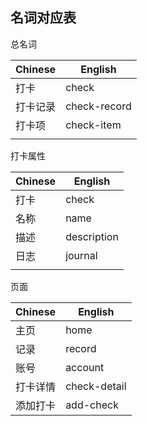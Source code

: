 ## 名词对应表

总名词

| Chinese  | English      |
| -------- | ------------ |
| 打卡     | check        |
| 打卡记录 | check-record |
| 打卡项   | check-item   |
|          |              |

打卡属性

| Chinese | English     |
| ------- | ----------- |
| 打卡    | check       |
| 名称    | name        |
| 描述    | description |
| 日志    | journal     |
|         |             |

页面

| Chinese  | English      |
| -------- | ------------ |
| 主页     | home         |
| 记录     | record       |
| 账号     | account      |
| 打卡详情 | check-detail |
| 添加打卡 | add-check    |

